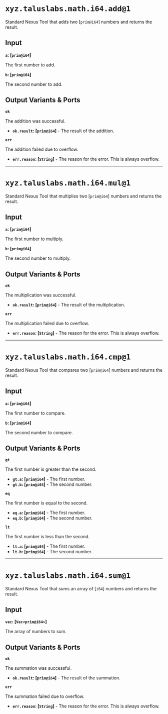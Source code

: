 # `xyz.taluslabs.math.i64.add@1`

Standard Nexus Tool that adds two [`prim@i64`] numbers and returns the result.

## Input

**`a`: [`prim@i64`]**

The first number to add.

**`b`: [`prim@i64`]**

The second number to add.

## Output Variants & Ports

**`ok`**

The addition was successful.

- **`ok.result`: [`prim@i64`]** - The result of the addition.

**`err`**

The addition failed due to overflow.

- **`err.reason`: [`String`]** - The reason for the error. This is always overflow.

---

# `xyz.taluslabs.math.i64.mul@1`

Standard Nexus Tool that multiplies two [`prim@i64`] numbers and returns the result.

## Input

**`a`: [`prim@i64`]**

The first number to multiply.

**`b`: [`prim@i64`]**

The second number to multiply.

## Output Variants & Ports

**`ok`**

The multiplication was successful.

- **`ok.result`: [`prim@i64`]** - The result of the multiplication.

**`err`**

The multiplication failed due to overflow.

- **`err.reason`: [`String`]** - The reason for the error. This is always overflow.

---

# `xyz.taluslabs.math.i64.cmp@1`

Standard Nexus Tool that compares two [`prim@i64`] numbers and returns the result.

## Input

**`a`: [`prim@i64`]**

The first number to compare.

**`b`: [`prim@i64`]**

The second number to compare.

## Output Variants & Ports

**`gt`**

The first number is greater than the second.

- **`gt.a`: [`prim@i64`]** - The first number.
- **`gt.b`: [`prim@i64`]** - The second number.

**`eq`**

The first number is equal to the second.

- **`eq.a`: [`prim@i64`]** - The first number.
- **`eq.b`: [`prim@i64`]** - The second number.

**`lt`**

The first number is less than the second.

- **`lt.a`: [`prim@i64`]** - The first number.
- **`lt.b`: [`prim@i64`]** - The second number.

---

# `xyz.taluslabs.math.i64.sum@1`

Standard Nexus Tool that sums an array of [`i64`] numbers and returns the result.

## Input

**`vec`: [`Vec<prim@i64>`]**

The array of numbers to sum.

## Output Variants & Ports

**`ok`**

The summation was successful.

- **`ok.result`: [`prim@i64`]** - The result of the summation.

**`err`**

The summation failed due to overflow.

- **`err.reason`: [`String`]** - The reason for the error. This is always overflow.

